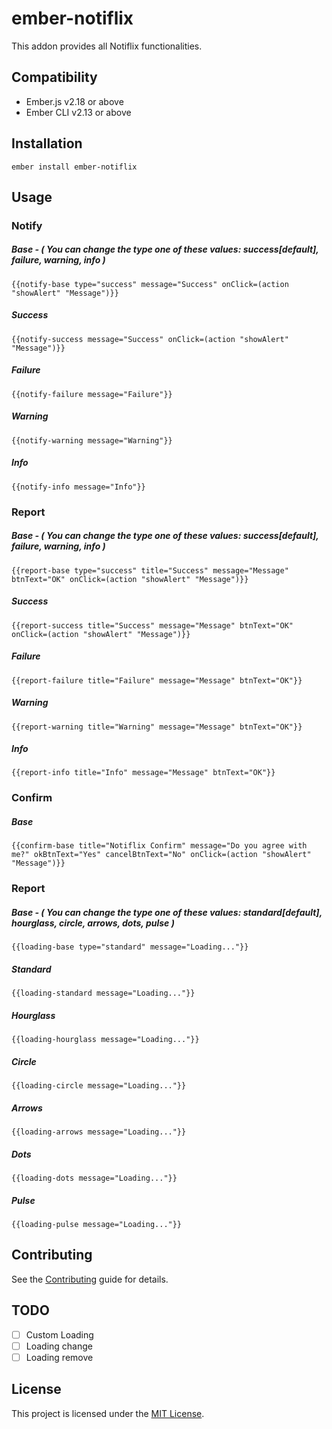ember-notiflix
==============================================================================

This addon provides all Notiflix functionalities.


Compatibility
------------------------------------------------------------------------------

* Ember.js v2.18 or above
* Ember CLI v2.13 or above


Installation
------------------------------------------------------------------------------

```
ember install ember-notiflix
```


Usage
------------------------------------------------------------------------------

### Notify
##### Base - ( You can change the type one of these values: success[default], failure, warning, info )
`{{notify-base type="success" message="Success" onClick=(action "showAlert" "Message")}}`
##### Success
`{{notify-success message="Success" onClick=(action "showAlert" "Message")}}`
##### Failure
`{{notify-failure message="Failure"}}`
##### Warning
`{{notify-warning message="Warning"}}`
##### Info
`{{notify-info message="Info"}}`

### Report
##### Base - ( You can change the type one of these values: success[default], failure, warning, info )
`{{report-base type="success" title="Success" message="Message" btnText="OK" onClick=(action "showAlert" "Message")}}`
##### Success
`{{report-success title="Success" message="Message" btnText="OK" onClick=(action "showAlert" "Message")}}`
##### Failure
`{{report-failure title="Failure" message="Message" btnText="OK"}}`
##### Warning
`{{report-warning title="Warning" message="Message" btnText="OK"}}`
##### Info
`{{report-info title="Info" message="Message" btnText="OK"}}`

### Confirm
##### Base
`{{confirm-base title="Notiflix Confirm" message="Do you agree with me?" okBtnText="Yes" cancelBtnText="No" onClick=(action "showAlert" "Message")}}`

### Report
##### Base - ( You can change the type one of these values: standard[default], hourglass, circle, arrows, dots, pulse )
`{{loading-base type="standard" message="Loading..."}}`
##### Standard
`{{loading-standard message="Loading..."}}`
##### Hourglass
`{{loading-hourglass message="Loading..."}}`
##### Circle
`{{loading-circle message="Loading..."}}`
##### Arrows
`{{loading-arrows message="Loading..."}}`
##### Dots
`{{loading-dots message="Loading..."}}`
##### Pulse
`{{loading-pulse message="Loading..."}}`

Contributing
------------------------------------------------------------------------------

See the [Contributing](CONTRIBUTING.md) guide for details.


TODO
------------------------------------------------------------------------------
- [ ] Custom Loading
- [ ] Loading change
- [ ] Loading remove

License
------------------------------------------------------------------------------

This project is licensed under the [MIT License](LICENSE.md).
